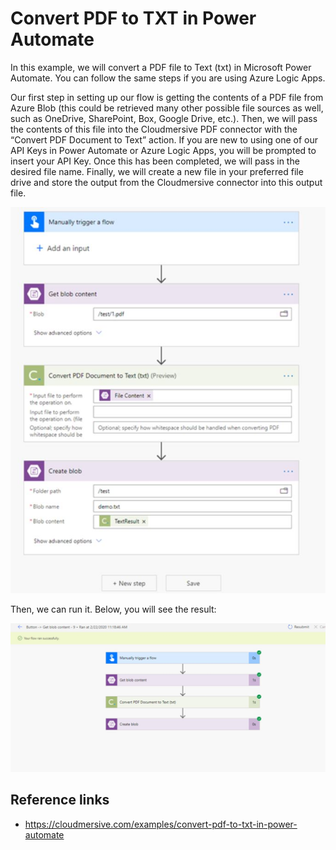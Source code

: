 
# Convert PDF to TXT in Power Automate


In this example, we will convert a PDF file to Text (txt) in Microsoft Power Automate. You can follow the same steps if you are using Azure Logic Apps.

Our first step in setting up our flow is getting the contents of a PDF file from Azure Blob (this could be retrieved many other possible file sources as well, such as OneDrive, SharePoint, Box, Google Drive, etc.). Then, we will pass the contents of this file into the Cloudmersive PDF connector with the “Convert PDF Document to Text” action. If you are new to using one of our API Keys in Power Automate or Azure Logic Apps, you will be prompted to insert your API Key. Once this has been completed, we will pass in the desired file name. Finally, we will create a new file in your preferred file drive and store the output from the Cloudmersive connector into this output file.

![Flow](https://raw.githubusercontent.com/PrezSeah/galleryres/main/Power-Automate-BI/images/Image1pdftoTxt.JPG)


Then, we can run it. Below, you will see the result:

![Flow1](https://raw.githubusercontent.com/PrezSeah/galleryres/main/Power-Automate-BI/images/Image2pdftoTxt.JPG)


## Reference links
* https://cloudmersive.com/examples/convert-pdf-to-txt-in-power-automate